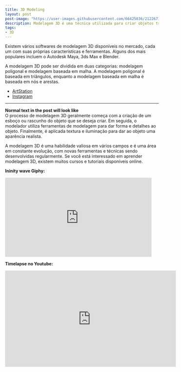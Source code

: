 ```yaml
---
title: 3D Modeling
layout: post
post-image: "https://user-images.githubusercontent.com/66425036/212267140-557e842a-eb20-45f9-9999-0ffd374b8ddc.png"
description: Modelagem 3D é uma técnica utilizada para criar objetos tridimensionais no computador. Ela é amplamente utilizada em diversas áreas, como jogos, animações, arquitetura, engenharia e design.
tags:
- 3D
---
```


Existem vários softwares de modelagem 3D disponíveis no mercado, cada um com suas próprias características e ferramentas. Alguns dos mais populares incluem o Autodesk Maya, 3ds Max e Blender.

A modelagem 3D pode ser dividida em duas categorias: modelagem poligonal e modelagem baseada em malha. A modelagem poligonal é baseada em triângulos, enquanto a modelagem baseada em malha é baseada em nós e arestas.
* [ArtStation](https://www.artstation.com/freitas_mauricio)
* [Instagram](https://www.instagram.com/bit_galaxy/)


---
<!--
# This is the h1 text
## This is the h2 text
### This is the h3 text
#### This is the h4 text
##### This is the h5 text
###### This is the h6 text

**Bold Text in the post will look like:**<br>
**This text is Bold**

**Italic Text in the post will look like:**<br>
*This text is Italic*

> Quotes on your post will look like this

`Codes on your post will look like this`

**Link in the post will look like:**<br>
[This is a link](#)

**Bullet list in the post will look like:**
* Item 1
* Item 2
* Item 3
* Item 4
* Item 5

**Number list in the post will look like:**
1. Item 1
2. Item 2
3. Item 3
4. Item 4
5. Item 5
-->

<!--!**Images in the post will look like:**<br>
[Test Image](https://user-images.githubusercontent.com/66425036/212267140-557e842a-eb20-45f9-9999-0ffd374b8ddc.png)-->

**Normal text in the post will look like**<br>
O processo de modelagem 3D geralmente começa com a criação de um esboço ou rascunho do objeto que se deseja criar. Em seguida, o modelador utiliza ferramentas de modelagem para dar forma e detalhes ao objeto. Finalmente, é aplicada textura e iluminação para dar ao objeto uma aparência realista.

A modelagem 3D é uma habilidade valiosa em vários campos e é uma área em constante evolução, com novas ferramentas e técnicas sendo desenvolvidas regularmente. Se você está interessado em aprender modelagem 3D, existem muitos cursos e tutoriais disponíveis online.

**Ininity wave Giphy:**<br>
<iframe src="https://giphy.com/embed/Qgc7iwbiGJlydljy83" width="480" height="259" frameBorder="0" class="giphy-embed" allowFullScreen></iframe><p><a ></a></p>

**Timelapse no Youtube:**<br>
<iframe width="560" height="315" src="https://www.youtube.com/embed/vqq7fjzXC2M" frameborder="0" allow="accelerometer; autoplay; encrypted-media; gyroscope; picture-in-picture" allowfullscreen></iframe>
